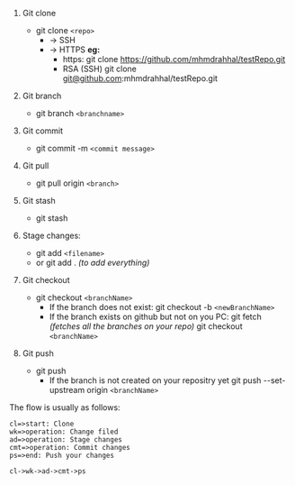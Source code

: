 
1. Git clone
	+ git clone `<repo>`
		+ -> SSH
		+ -> HTTPS
	**eg:**
			+ https: git clone https://github.com/mhmdrahhal/testRepo.git
			+ RSA (SSH) git clone git@github.com:mhmdrahhal/testRepo.git

2. Git branch
	+ git branch `<branchname>`

3. Git commit
	+ git commit -m `<commit message>`

4. Git pull
	+ git pull origin `<branch>`

5. Git stash
	+ git stash

6. Stage changes:
	+ git add `<filename>`
	+ or git add . *(to add everything)*

7. Git checkout
	+ git checkout `<branchName>`
		+ If the branch does not exist:
		git checkout -b `<newBranchName>`
		+ If the branch exists on github but not on you PC:
			git fetch *(fetches all the branches on your repo)*
			git checkout `<branchName>`

8. Git push
	+ git push
		+ If the branch is not created on your repositry yet
			git push --set-upstream origin `<branchName>`

The flow is usually as follows:

```flow
cl=>start: Clone
wk=>operation: Change filed
ad=>operation: Stage changes
cmt=>operation: Commit changes
ps=>end: Push your changes

cl->wk->ad->cmt->ps

```


